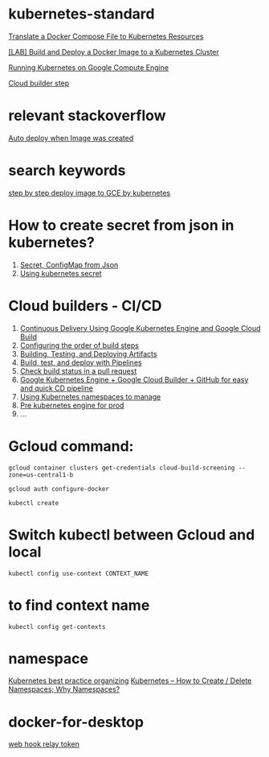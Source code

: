 # kubernetes-standard
[Translate a Docker Compose File to Kubernetes Resources](https://kubernetes.io/docs/tasks/configure-pod-container/translate-compose-kubernetes/#build-and-push-docker-images)

[[LAB] Build and Deploy a Docker Image to a Kubernetes Cluster](https://www.qwiklabs.com/focuses/1738?locale=en&parent=catalog)

[Running Kubernetes on Google Compute Engine](https://kubernetes.io/docs/setup/turnkey/gce/)

[Cloud builder step](https://github.com/GoogleCloudPlatform/cloud-builders/tree/master/kubectl)

# relevant stackoverflow
[Auto deploy when Image was created](https://stackoverflow.com/questions/46349803/is-there-a-way-to-automatically-deploy-to-gce-based-on-a-new-image-being-created)

# search keywords
[step by step deploy image to GCE by kubernetes](https://www.google.com/search?q=step+by+step+deploy+image+to+GCE+by+kubernetes&client=firefox-b-ab&ei=PDTZW-CrHMby8AWSqpeQCA&start=10&sa=N&ved=0ahUKEwjgub6q8K_eAhVGObwKHRLVBYIQ8tMDCLUB&biw=1920&bih=916)

# How to create secret from json in kubernetes?
1.  [Secret, ConfigMap from Json](https://medium.com/google-cloud/kubernetes-configmaps-and-secrets-part-2-3dc37111f0dc)
2.  [Using kubernetes secret](https://medium.com/platformer-blog/using-kubernetes-secrets-5e7530e0378a)

# Cloud builders - CI/CD

1.  [Continuous Delivery Using Google Kubernetes Engine and Google Cloud Build](https://stephenmann.io/post/continuous-delivery-using-google-kubernetes-engine-and-google-cloud-build/)
2.  [Configuring the order of build steps](https://cloud.google.com/cloud-build/docs/configuring-builds/configure-build-step-order)
3.  [Building, Testing, and Deploying Artifacts](https://cloud.google.com/cloud-build/docs/configuring-builds/build-test-deploy-artifacts)
4.  [Build, test, and deploy with Pipelines](https://confluence.atlassian.com/bitbucket/build-test-and-deploy-with-pipelines-792496469.html)
5.  [Check build status in a pull request](https://confluence.atlassian.com/bitbucket/check-build-status-in-a-pull-request-945541505.html)
6.  [Google Kubernetes Engine + Google Cloud Builder + GitHub for easy and quick CD pipeline](https://itnext.io/google-kubernetes-engine-google-cloud-builder-github-for-easy-and-quick-cd-pipeline-8aca663f1118)
7.  [Using Kubernetes namespaces to manage](https://kubernetes.io/blog/2015/08/using-kubernetes-namespaces-to-manage/)
8.  [Pre kubernetes engine for prod](https://cloud.google.com/solutions/prep-kubernetes-engine-for-prod)
9.  ...
# Gcloud command:

`gcloud container clusters get-credentials cloud-build-screening --zone=us-central1-b`

`gcloud auth configure-docker`

`kubectl create `

# Switch kubectl between Gcloud and local

`kubectl config use-context CONTEXT_NAME`

# to find context name 

`kubectl config get-contexts`

# namespace
[Kubernetes best practice organizing](https://cloud.google.com/blog/products/gcp/kubernetes-best-practices-organizing-with-namespaces?hl=no)
[Kubernetes – How to Create / Delete Namespaces; Why Namespaces?](https://vitalflux.com/kubernetes-create-delete-namespaces-namespaces/)


# docker-for-desktop

[web hook relay token](https://my.webhookrelay.com/tokens)
